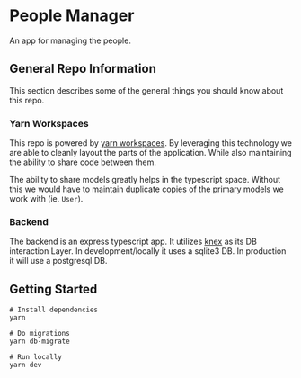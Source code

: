 # People Manager

An app for managing the people.

## General Repo Information
This section describes some of the general things you should know about this repo.

### Yarn Workspaces
This repo is powered by [yarn workspaces](https://classic.yarnpkg.com/lang/en/docs/workspaces/). By leveraging this technology we are able to cleanly layout the parts of the application. While also maintaining the ability to share code between them.

The ability to share models greatly helps in the typescript space. Without this we would have to maintain duplicate copies of the primary models we work with (ie. `User`).

### Backend
The backend is an express typescript app. It utilizes [knex](https://knexjs.org/) as its DB interaction Layer. In development/locally it uses a sqlite3 DB. In production it will use a postgresql DB.

## Getting Started

```
# Install dependencies
yarn

# Do migrations
yarn db-migrate

# Run locally
yarn dev
```
